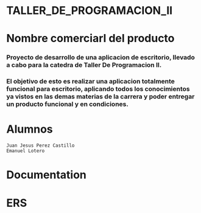 # TALLER_DE_PROGRAMACION_II

# Nombre comerciarl del producto

### Proyecto de desarrollo de una aplicacion de escritorio, llevado a cabo para la catedra de Taller De Programacion II.
### El objetivo de esto es realizar una aplicacion totalmente funcional para escritorio, aplicando todos los conocimientos ya vistos en las demas materias de la carrera y poder entregar un producto funcional y en condiciones.

# Alumnos

    Juan Jesus Perez Castillo
    Emanuel Lotero

# Documentation

# ERS

